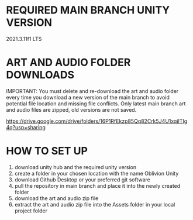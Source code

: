 # REQUIRED MAIN BRANCH UNITY VERSION
2021.3.11f1 LTS

# ART AND AUDIO FOLDER DOWNLOADS
IMPORTANT: You must delete and re-download the art and audio folder every time you download a new version of the main branch to avoid potential file location and missing file conflicts. Only latest main branch art and audio files are zipped, old versions are not saved.

https://drive.google.com/drive/folders/16P1RfEkzp85Qq82Crk5J4U1xqiITIg4q?usp=sharing

# HOW TO SET UP
1) download unity hub and the required unity version
2) create a folder in your chosen location with the name Oblivion Unity
3) download Github Desktop or your preferred git software
4) pull the repository in main branch and place it into the newly created folder
5) download the art and audio zip file
6) extract the art and audio zip file into the Assets folder in your local project folder
